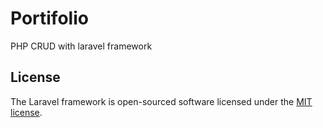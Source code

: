 # Portifolio

PHP CRUD with laravel framework

## License

The Laravel framework is open-sourced software licensed under the [MIT license](https://opensource.org/licenses/MIT).
